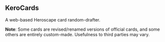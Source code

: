 ## KeroCards

A web-based Heroscape card random-drafter.

__Note__: Some cards are revised/renamed versions of official cards, and some others are entirely custom-made.  Usefulness to third parties may vary.
